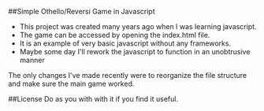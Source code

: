 ##Simple Othello/Reversi Game in Javascript

* This project was created many years ago when I was learning javascript. 
* The game can be accessed by opening the index.html file. 
* It is an example of very basic javascript without any frameworks.
* Maybe some day I'll rework the javascript to function in an unobtrusive manner

The only changes I've made recently were to reorganize the file structure and make sure the main game worked. 

##License
Do as you with with it if you find it useful.   
